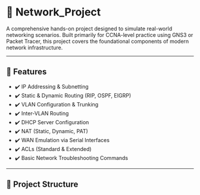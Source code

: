 # 📡 Network_Project

A comprehensive hands-on project designed to simulate real-world networking scenarios. Built primarily for CCNA-level practice using GNS3 or Packet Tracer, this project covers the foundational components of modern network infrastructure.

---

## 🔧 Features

- ✔️ IP Addressing & Subnetting
- ✔️ Static & Dynamic Routing (RIP, OSPF, EIGRP)
- ✔️ VLAN Configuration & Trunking
- ✔️ Inter-VLAN Routing
- ✔️ DHCP Server Configuration
- ✔️ NAT (Static, Dynamic, PAT)
- ✔️ WAN Emulation via Serial Interfaces
- ✔️ ACLs (Standard & Extended)
- ✔️ Basic Network Troubleshooting Commands

---

## 📁 Project Structure

